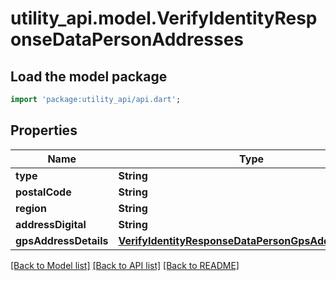 # utility_api.model.VerifyIdentityResponseDataPersonAddresses

## Load the model package
```dart
import 'package:utility_api/api.dart';
```

## Properties
Name | Type | Description | Notes
------------ | ------------- | ------------- | -------------
**type** | **String** |  | [optional] 
**postalCode** | **String** |  | [optional] 
**region** | **String** |  | [optional] 
**addressDigital** | **String** |  | [optional] 
**gpsAddressDetails** | [**VerifyIdentityResponseDataPersonGpsAddressDetails**](VerifyIdentityResponseDataPersonGpsAddressDetails.md) |  | [optional] 

[[Back to Model list]](../README.md#documentation-for-models) [[Back to API list]](../README.md#documentation-for-api-endpoints) [[Back to README]](../README.md)


